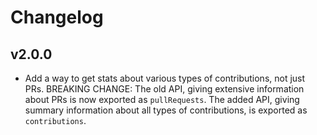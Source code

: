 # Changelog

## v2.0.0

- Add a way to get stats about various types of contributions, not just PRs.
  BREAKING CHANGE: The old API, giving extensive information about PRs is now exported as `pullRequests`.
  The added API, giving summary information about all types of contributions, is exported as `contributions`.
